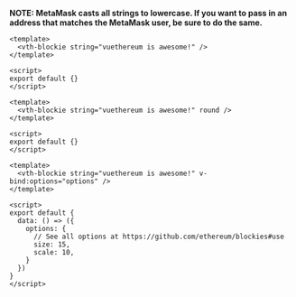 **NOTE: MetaMask casts all strings to lowercase. If you want to pass in an address that matches the MetaMask user, be sure to do the same.**

```vue
<template>
  <vth-blockie string="vuethereum is awesome!" />
</template>

<script>
export default {}
</script>
```

```vue
<template>
  <vth-blockie string="vuethereum is awesome!" round />
</template>

<script>
export default {}
</script>
```

```vue
<template>
  <vth-blockie string="vuethereum is awesome!" v-bind:options="options" />
</template>

<script>
export default {
  data: () => ({
    options: {
      // See all options at https://github.com/ethereum/blockies#use
      size: 15,
      scale: 10,
    }
  })
}
</script>
```
